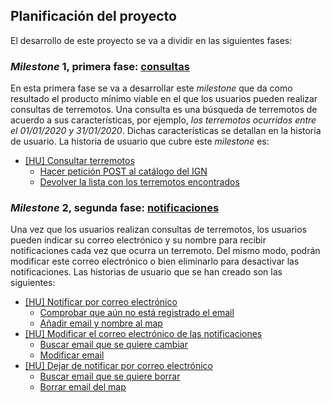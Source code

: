 ## Planificación del proyecto

El desarrollo de este proyecto se va a dividir en las siguientes fases:

### *Milestone* 1, primera fase: [**consultas**](https://github.com/Jumacasni/Terrake/milestone/7)

En esta primera fase se va a desarrollar este *milestone* que da como resultado el producto mínimo viable en el que los usuarios pueden realizar consultas de terremotos. Una consulta es una búsqueda de terremotos de acuerdo a sus características, por ejemplo, *los terremotos ocurridos entre el 01/01/2020 y 31/01/2020*. Dichas características se detallan en la historia de usuario. La historia de usuario que cubre este *milestone* es:

* [[HU] Consultar terremotos](https://github.com/Jumacasni/Terrake/issues/70)
  * [Hacer petición POST al catálogo del IGN](https://github.com/Jumacasni/Terrake/issues/74)
  * [Devolver la lista con los terremotos encontrados](https://github.com/Jumacasni/Terrake/issues/77)

### *Milestone* 2, segunda fase: [**notificaciones**](https://github.com/Jumacasni/Terrake/milestone/6)

Una vez que los usuarios realizan consultas de terremotos, los usuarios pueden indicar su correo electrónico y su nombre para recibir notificaciones cada vez que ocurra un terremoto. Del mismo modo, podrán modificar este correo electrónico o bien eliminarlo para desactivar las notificaciones. Las historias de usuario que se han creado son las siguientes:

* [[HU] Notificar por correo electrónico](https://github.com/Jumacasni/Terrake/issues/71)
  * [Comprobar que aún no está registrado el email](https://github.com/Jumacasni/Terrake/issues/83)
  * [Añadir email y nombre al map](https://github.com/Jumacasni/Terrake/issues/78)
* [[HU] Modificar el correo electrónico de las notificaciones](https://github.com/Jumacasni/Terrake/issues/72)
  * [Buscar email que se quiere cambiar](https://github.com/Jumacasni/Terrake/issues/79)
  * [Modificar email](https://github.com/Jumacasni/Terrake/issues/80)
* [[HU] Dejar de notificar por correo electrónico](https://github.com/Jumacasni/Terrake/issues/73)
  * [Buscar email que se quiere borrar](https://github.com/Jumacasni/Terrake/issues/81)
  * [Borrar email del map](https://github.com/Jumacasni/Terrake/issues/82)